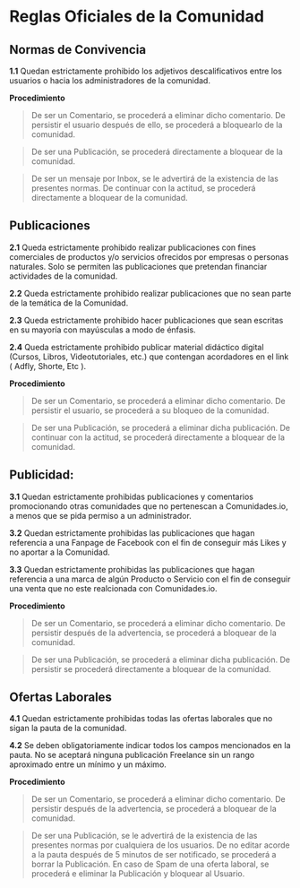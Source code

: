 # Reglas Oficiales de la Comunidad

**Normas de Convivencia**
----------
**1.1** Quedan estrictamente prohibido los adjetivos descalificativos entre los usuarios o hacia los administradores de la comunidad.

**Procedimiento** 

>De ser un Comentario, se procederá a eliminar dicho comentario. De persistir el usuario después de ello, se procederá a bloquearlo de la comunidad.

>De ser una Publicación, se procederá directamente a bloquear de la comunidad.

>De ser un mensaje por Inbox, se le advertirá de la existencia de las presentes normas. De continuar con la actitud, se procederá directamente a bloquear de la comunidad.


**Publicaciones**
----------

**2.1** Queda estrictamente prohibido realizar publicaciones con fines comerciales de productos y/o servicios ofrecidos por empresas o personas naturales. Solo se permiten las publicaciones que pretendan financiar actividades de la comunidad.

**2.2** Queda estrictamente prohibido realizar publicaciones que no sean parte de la temática de la Comunidad.

**2.3** Queda estrictamente prohibido hacer publicaciones que sean escritas en su mayoría con mayúsculas a modo de énfasis.

**2.4** Queda estrictamente prohibido publicar material didáctico digital (Cursos, Libros, Videotutoriales, etc.) que contengan acordadores en el link ( Adfly, Shorte, Etc ).

**Procedimiento** 

>De ser un Comentario, se procederá a eliminar dicho comentario. De persistir el usuario, se procederá a su bloqueo de la comunidad.

>De ser una Publicación, se procederá a eliminar dicha publicación. De continuar con la actitud, se procederá directamente a bloquear de la comunidad.


**Publicidad**:
----------

**3.1** Quedan estrictamente prohibidas publicaciones y comentarios promocionando otras comunidades que no pertenescan a Comunidades.io, a menos que se pida permiso a un administrador.

**3.2** Quedan estrictamente prohibidas las publicaciones que hagan referencia a una Fanpage de Facebook con el fin de conseguir más Likes y no aportar a la Comunidad.

**3.3** Quedan estrictamente prohibidas las publicaciones que hagan referencia a una marca de algún Producto o Servicio con el fin de conseguir una venta que no este realcionada con Comunidades.io.

**Procedimiento**  

>De ser un Comentario, se procederá a eliminar dicho comentario. De persistir después de la advertencia, se procederá a bloquear de la comunidad.

>De ser una Publicación, se procederá a eliminar dicha publicación. De persistir se procederá directamente a bloquear de la comunidad.


**Ofertas Laborales**
----------

**4.1** Quedan estrictamente prohibidas todas las ofertas laborales que no sigan la pauta de la comunidad.

**4.2** Se deben obligatoriamente indicar todos los campos mencionados en la pauta. No se aceptará ninguna publicación Freelance sin un rango aproximado entre un mínimo y un máximo.

**Procedimiento** 

>De ser un Comentario, se procederá a eliminar dicho comentario. De persistir después de la advertencia, se procederá a bloquear de la comunidad.

>De ser una Publicación, se le advertirá de la existencia de las presentes normas por cualquiera de los usuarios. De no editar acorde a la pauta después de 5 minutos de ser notificado, se procederá a borrar la Publicación. En caso de Spam de una oferta laboral, se procederá e eliminar la Publicación y bloquear al Usuario.


